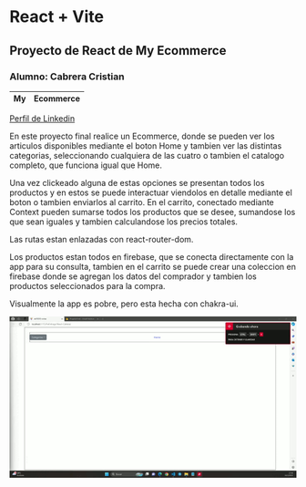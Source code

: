 # React + Vite
## Proyecto de React de My Ecommerce
### Alumno: Cabrera Cristian



|My|Ecommerce|
|--|--| 


[Perfil de Linkedin](https://www.linkedin.com/in/cabreracristiandv/)

En este proyecto final realice un Ecommerce, donde se pueden ver los articulos disponibles mediante el boton Home y tambien ver las distintas categorias, seleccionando cualquiera de las cuatro o tambien el catalogo completo, que funciona igual que Home. 

Una vez clickeado alguna de estas opciones se presentan todos los productos y en estos se puede interactuar viendolos en detalle mediante el boton o tambien enviarlos al carrito. En el carrito, conectado mediante Context pueden sumarse todos los productos que se desee, sumandose los que sean iguales y tambien calculandose los precios totales.

Las rutas estan enlazadas con react-router-dom.

Los productos estan todos en firebase, que se conecta directamente con la app para su consulta, tambien en el carrito se puede crear una coleccion en firebase donde se agregan los datos del comprador y tambien los productos seleccionados para la compra.

Visualmente la app es pobre, pero esta hecha con chakra-ui.

![Funcionamiento de la pagina](src/assets/videoGifReact.gif)







